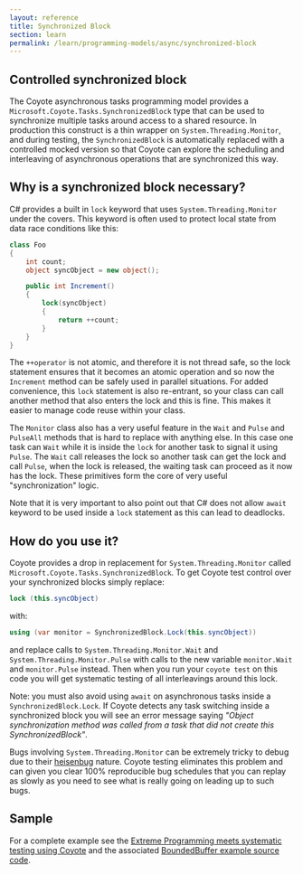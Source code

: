 ```yaml
---
layout: reference
title: Synchronized Block
section: learn
permalink: /learn/programming-models/async/synchronized-block
---
```


## Controlled synchronized block

The Coyote asynchronous tasks programming model provides a
`Microsoft.Coyote.Tasks.SynchronizedBlock` type that can be used to synchronize multiple tasks
around access to a shared resource. In production this construct is a thin wrapper on
`System.Threading.Monitor`, and during testing, the `SynchronizedBlock` is automatically replaced
with a controlled mocked version so that Coyote can explore the scheduling and interleaving of
asynchronous operations that are synchronized this way.

## Why is a synchronized block necessary?

C# provides a built in `lock` keyword that uses `System.Threading.Monitor` under the covers. This
keyword is often used to protect local state from data race conditions like this:

```csharp
class Foo
{
    int count;
    object syncObject = new object();

    public int Increment()
    {
        lock(syncObject)
        {
            return ++count;
        }
    }
}
```

The `++operator` is not atomic, and therefore it is not thread safe, so the lock statement ensures
that it becomes an atomic operation and so now the `Increment` method can be safely used in parallel
situations. For added convenience, this `lock` statement is also re-entrant, so your class can call
another method that also enters the lock and this is fine.  This makes it easier to manage code
reuse within your class.

The `Monitor` class also has a very useful feature in the `Wait` and `Pulse` and `PulseAll` methods
that is hard to replace with anything else.  In this case one task can `Wait` while it is inside the
`lock` for another task to signal it using `Pulse`.  The `Wait` call releases the lock so another
task can get the lock and call `Pulse`, when the lock is released, the waiting task can proceed
as it now has the lock.  These primitives form the core of very useful "synchronization" logic.

Note that it is very important to also point out that C# does not allow `await` keyword to be used
inside a `lock` statement as this can lead to deadlocks.

## How do you use it?

Coyote provides a drop in replacement for `System.Threading.Monitor` called
`Microsoft.Coyote.Tasks.SynchronizedBlock`. To get Coyote test control over your synchronized
blocks simply replace:

```csharp
lock (this.syncObject)
```

with:

```c#
using (var monitor = SynchronizedBlock.Lock(this.syncObject))
```

and replace calls to `System.Threading.Monitor.Wait` and `System.Threading.Monitor.Pulse` with
calls to the new variable `monitor.Wait` and `monitor.Pulse` instead. Then when you run your
`coyote test` on this code you will get systematic testing of all interleavings around this lock.

Note: you must also avoid using `await` on asynchronous tasks inside a `SynchronizedBlock.Lock`. If
Coyote detects any task switching inside a synchronized block you will see an error message saying
_"Object synchronization method was called from a task that did not create this
SynchronizedBlock"_.

Bugs involving `System.Threading.Monitor` can be extremely tricky to debug due to their
[heisenbug](https://en.wikipedia.org/wiki/Heisenbug) nature. Coyote testing eliminates this problem
and can given you clear 100% reproducible bug schedules that you can replay as slowly as you need
to see what is really going on leading up to such bugs.

## Sample

For a complete example see the [Extreme Programming meets systematic testing using
Coyote](https://cloudblogs.microsoft.com/opensource/2020/07/14/extreme-programming-meets-systematic-testing-using-coyote/)
and the associated [BoundedBuffer example source code](https://github.com/microsoft/coyote-samples/tree/master/BoundedBuffer).
